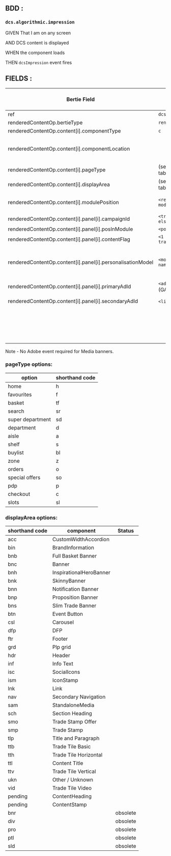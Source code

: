 ## BDD :
### `dcs.algorithmic.impression`
GIVEN That I am on any screen

AND DCS content is displayed  

WHEN the component loads

THEN `dcsImpression` event fires

## FIELDS :

| Bertie Field                                               | Bertie Value                                  | Notes                                         | Required | Adobe Field | Adobe Value / Syntax                              |
|------------------------------------------------------------|-----------------------------------------------|-----------------------------------------------|----------|-------------|---------------------------------------------------|
| ref                                                        | `dcs.algorithmic.impression`                  |                                               |          |             |                                                   |
| renderedContentOp.bertieType                               | `renderedContentOp`                           |                                               |          |             |                                                   |
| renderedContentOp.content[i].componentType                 | `c`                                           |                                               | yes      |             |                                                   |
| renderedContentOp.content[i].componentLocation             |                                               | Values to be populated from ad server.        | yes      |             |                                                   |
| renderedContentOp.content[i].pageType                      | (see shorthand code from table below)         |                                               |          |             |                                                   |
| renderedContentOp.content[i].displayArea                   | (see shorthand code from table below)         |                                               |          |             |                                                   |
| renderedContentOp.content[i].modulePosition                | `<relative position of module>`               | not required for Media banners                |          |             |                                                   |
| renderedContentOp.content[i].panel[i].campaignId           | `<tracking id if available, else content id>` |                                               |          |             |                                                   |
| renderedContentOp.content[i].panel[i].posInModule          | `<position within module>`                    |                                               |          |             |                                                   |
| renderedContentOp.content[i].panel[i].contentFlag          | `<1 if campaignId uses tracking id, else 0>`  |                                               |          |             |                                                   |
| renderedContentOp.content[i].panel[i].personalisationModel | `<model version>-<model name>`                | do not set key if product is not personalised | yes      | list2       | see list2 syntax, `no` if not personalised        | 
| renderedContentOp.content[i].panel[i].primaryAdId          | `<adid>` (OS), `<creativeId>` (GAM)           | Display media only                            |          |             |                                                   |
| renderedContentOp.content[i].panel[i].secondaryAdId        | `<lineItemId>` (GAM)                          | Display media only                            |          |             |                                                   |
|                                                            |                                               |                                               |          | v90         | `<pers/no>` set to `pers` if any are personalised |
|                                                            |                                               |                                               |          | e167        |                                                   |

Note - No Adobe event required for Media banners.

### pageType options:

| option | shorthand code |
| --- | --- |
|home|h|
|favourites|f|
|basket|tf|
|search|sr|
|super department|sd|
|department|d|
|aisle|a|
|shelf|s|
|buylist|bl|
|zone|z|
|orders|o|
|special offers|so|
|pdp|p|
|checkout|c|
|slots|sl|


### displayArea options:

| shorthand code | component | Status |
| --- | --- | --- |
|	acc	|	CustomWidthAccordion	||
|	bin	|	BrandInformation	||
|	bnb	|	Full Basket Banner	||
|	bnc	|	Banner	||
|	bnh	|	InspirationalHeroBanner	||
|	bnk	|	SkinnyBanner	||
|	bnn	|	Notification Banner	||
|	bnp	|	Proposition Banner	||
|	bns	|	Slim Trade Banner	||
|	btn	|	Event Button	||
|	csl	|	Carousel	||
|	dfp	|	DFP	||
|	ftr	|	Footer	||
|	grd	|	Plp grid	||
|	hdr	|	Header	||
|	inf	|	Info Text	||
|	isc	|	SocialIcons	||
|	ism	|	IconStamp	||
|	lnk	|	Link	||
|	nav	|	Secondary Navigation	||
|	sam	|	StandaloneMedia	||
|	sch	|	Section Heading	||
|	smo	|	Trade Stamp Offer	||
|	smp	|	Trade Stamp	||
|	tlp	|	Title and Paragraph	||
|	ttb	|	Trade Tile Basic	||
|	tth	|	Trade Tile Horizontal	||
|	ttl	|	Content Title	||
|	ttv	|	Trade Tile Vertical	||
|	ukn	|	Other / Unknown	||
|	vid	|	Trade Tile Video	||
|	pending	|	ContentHeading	||
|	pending	|	ContentStamp	||
|	bnr	|	|obsolete	|
|	div	|	|obsolete	|
|	pro	|	|obsolete	|
|	ptl	|	|obsolete	|
|	sld	|	|obsolete	|
